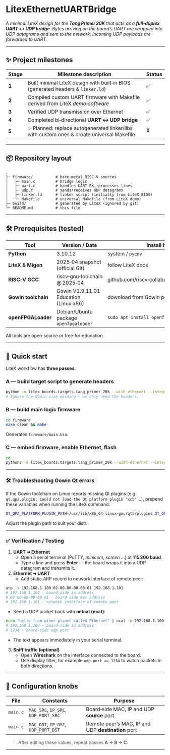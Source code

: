 # LitexEthernetUARTBridge

*A minimal LiteX design for the **Tang Primer 20K** that acts as a **full‑duplex UART ↔ UDP bridge**. Bytes arriving on the board’s UART are wrapped into UDP datagrams and sent to the network; incoming UDP payloads are forwarded to UART.*

---

## ✨ Project milestones

| Stage | Milestone description | Status |
|-------|-----------------------|--------|
| **1** | Built minimal LiteX design with built‑in BIOS (generated headers & `linker.ld`) | ✅ |
| **2** | Compiled custom UART firmware with Makefile derived from LiteX *demo‑software* | ✅ |
| **3** | Verified UDP transmission over Ethernet | ✅ |
| **4** | Completed bi‑directional **UART ↔ UDP bridge** | ✅ |
| **5** | ✨ Planned: replace autogenerated linker/libs with custom ones & create universal Makefile | ⏳ |

---

## 📦 Repository layout
```text
.
├─ firmware/          # bare‑metal RISC‑V sources
│   ├─ main.c         # bridge logic
│   ├─ uart.c         # handles UART RX, processes lines
│   ├─ udp.c          # sends/receives UDP datagrams
│   ├─ linker.ld      # linker script (initially from LiteX BIOS)
│   └─ Makefile       # universal Makefile (from LiteX demo)
├─ build/             # generated by LiteX (ignored by git)
└─ README.md          # this file
```

---

## 🛠 Prerequisites (tested)

| Tool | Version / Date | Install hint |
|------|----------------|--------------|
| **Python** | 3.10.12 | system / `pyenv` |
| **LiteX & Migen** | 2025‑04 snapshot (official Git) | follow LiteX docs |
| **RISC‑V GCC** | riscv‑gnu‑toolchain @ 2025‑04 | github.com/riscv‑collab/riscv‑gnu‑toolchain |
| **Gowin toolchain** | Gowin V1.9.11.01 Education (Linux x86) | download from Gowin portal |
| **openFPGALoader** | Debian/Ubuntu package `openfpgaloader` | `sudo apt install openfpgaloader` |

All tools are open‑source or free‑for‑education.

---

## 🚀 Quick start

LiteX workflow has **three passes**.

### A — build target script to generate headers
```bash
python -m litex_boards.targets.tang_primer_20k --with-ethernet --integrated-rom-size=0x8000 --build
# Ignore the Gowin size warning – we only need the headers.
```

### B — build main logic firmware
```bash
cd firmware
make clean && make
```
Generates `firmware/main.bin`.

### C — embed firmware, enable Ethernet, flash
```bash
cd ..
python3 -m litex_boards.targets.tang_primer_20k --with-ethernet --integrated-rom-init=firmware/main.bin --build --flash
```

---

### 🛠️ Troubleshooting Gowin Qt errors
If the Gowin toolchain on Linux reports missing Qt plugins (e.g. `qt.qpa.plugin: Could not load the Qt platform plugin "xcb" …`), prepend these variables when running the LiteX command:
```bash
QT_QPA_PLATFORM_PLUGIN_PATH=/usr/lib/x86_64-linux-gnu/qt5/plugins QT_QPA_PLATFORM=xcb QT_XCB_GL_INTEGRATION=none python3 -m litex_boards.targets.tang_primer_20k …
```
Adjust the plugin path to suit your distr.

---

### ✅ Verification / Testing
1. **UART ➜ Ethernet**
   * Open a serial terminal (PuTTY, *minicom*, *screen* …) at **115 200 baud**.
   * Type a line and press **Enter** — the board wraps it into a UDP datagram and transmits it.
2. **Ethernet ➜ UART**
   * Add static ARP record to network interface of remote peer:
```bash
arp -s 192.168.1.100 02-00-00-00-00-01 192.168.1.101
# 192.168.1.100 - board‑side ip address
# 02-00-00-00-00-01 - board‑side mac address
# 192.168.1.101 - network interface of remote peer 
```
   * Send a UDP packet back with **netcat (ncat)**:
```bash
echo "hello from other planet called Ethernet" | ncat -u 192.168.1.100 1234
# 192.168.1.100 - board‑side ip address
# 1234 - board‑side udp port
```
   * The text appears immediately in your serial terminal.
3. **Sniff traffic (optional)**
   * Open **Wireshark** on the interface connected to the board.
   * Use display filter, for example `udp.port == 1234` to watch packets in both directions.

---

## 🔧 Configuration knobs

| File | Constants | Purpose |
|------|-----------|---------|
| `main.c` | `MAC_SRC`, `IP_SRC`, `UDP_PORT_SRC` | Board‑side MAC, IP and UDP **source** port |
| `main.c` | `MAC_DST`, `IP_DST`, `UDP_PORT_DST` | Remote peer’s MAC, IP and UDP **destination** port |

> After editing these values, repeat passes **A → B → C**.

---

